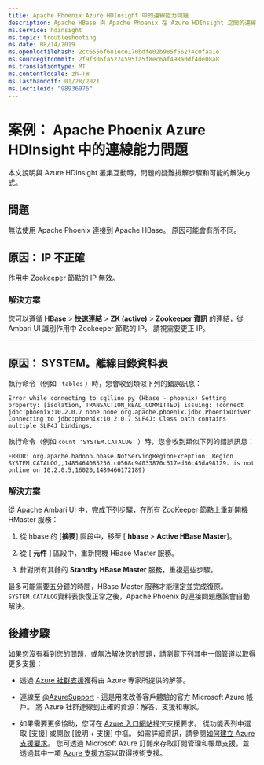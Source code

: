 ```yaml
---
title: Apache Phoenix Azure HDInsight 中的連線能力問題
description: Apache HBase 與 Apache Phoenix 在 Azure HDInsight 之間的連線能力問題
ms.service: hdinsight
ms.topic: troubleshooting
ms.date: 08/14/2019
ms.openlocfilehash: 2cc6556f681ece170bdfe02b985f56274c0faa1e
ms.sourcegitcommit: 2f9f306fa5224595fa5f8ec6af498a0df4de08a8
ms.translationtype: MT
ms.contentlocale: zh-TW
ms.lasthandoff: 01/28/2021
ms.locfileid: "98936976"
---
```

# <a name="scenario-apache-phoenix-connectivity-issues-in-azure-hdinsight"></a>案例： Apache Phoenix Azure HDInsight 中的連線能力問題

本文說明與 Azure HDInsight 叢集互動時，問題的疑難排解步驟和可能的解決方式。

## <a name="issue"></a>問題

無法使用 Apache Phoenix 連接到 Apache HBase。 原因可能會有所不同。

## <a name="cause-incorrect-ip"></a>原因： IP 不正確

作用中 Zookeeper 節點的 IP 無效。

### <a name="resolution"></a>解決方案

您可以遵循 **HBase**  >  **快速連結**  >  **ZK (active)**  >  **Zookeeper 資訊** 的連結，從 Ambari UI 識別作用中 Zookeeper 節點的 IP。 請視需要更正 IP。

---

## <a name="cause-systemcatalog-table-offline"></a>原因： SYSTEM。離線目錄資料表

執行命令（例如 `!tables` ）時，您會收到類似下列的錯誤訊息：

```output
Error while connecting to sqlline.py (Hbase - phoenix) Setting property: [isolation, TRANSACTION_READ_COMMITTED] issuing: !connect jdbc:phoenix:10.2.0.7 none none org.apache.phoenix.jdbc.PhoenixDriver Connecting to jdbc:phoenix:10.2.0.7 SLF4J: Class path contains multiple SLF4J bindings.
```

執行命令（例如 `count 'SYSTEM.CATALOG'` ）時，您會收到類似下列的錯誤訊息：

```output
ERROR: org.apache.hadoop.hbase.NotServingRegionException: Region SYSTEM.CATALOG,,1485464083256.c0568c94033870c517ed36c45da98129. is not online on 10.2.0.5,16020,1489466172189)
```

### <a name="resolution"></a>解決方案

從 Apache Ambari UI 中，完成下列步驟，在所有 ZooKeeper 節點上重新開機 HMaster 服務：

1. 從 hbase 的 [**摘要**] 區段中，移至 [ **hbase**  >  **Active HBase Master**]。

1. 從 [ **元件** ] 區段中，重新開機 HBase Master 服務。

1. 針對所有其餘的 **Standby HBase Master** 服務，重複這些步驟。

最多可能需要五分鐘的時間，HBase Master 服務才能穩定並完成復原。 `SYSTEM.CATALOG`資料表恢復正常之後，Apache Phoenix 的連接問題應該會自動解決。

## <a name="next-steps"></a>後續步驟

如果您沒有看到您的問題，或無法解決您的問題，請瀏覽下列其中一個管道以取得更多支援：

* 透過 [Azure 社群支援](https://azure.microsoft.com/support/community/)獲得由 Azure 專家所提供的解答。

* 連線至 [@AzureSupport](https://twitter.com/azuresupport) - 這是用來改善客戶體驗的官方 Microsoft Azure 帳戶。 將 Azure 社群連線到正確的資源：解答、支援和專家。

* 如果需要更多協助，您可在 [Azure 入口網站](https://portal.azure.com/?#blade/Microsoft_Azure_Support/HelpAndSupportBlade/)提交支援要求。 從功能表列中選取 [支援] 或開啟 [說明 + 支援] 中樞。 如需詳細資訊，請參閱[如何建立 Azure 支援要求](../../azure-portal/supportability/how-to-create-azure-support-request.md)。 您可透過 Microsoft Azure 訂閱來存取訂閱管理和帳單支援，並透過其中一項 [Azure 支援方案](https://azure.microsoft.com/support/plans/)以取得技術支援。